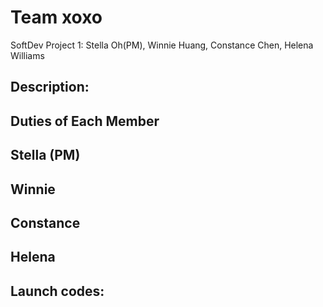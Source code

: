 # Team xoxo
SoftDev Project 1: Stella Oh(PM), Winnie Huang, Constance Chen, Helena Williams

## Description:


## Duties of Each Member
Stella (PM) 
  - 

Winnie 
  - 

Constance  
  - 

Helena  
  - 

## Launch codes:
